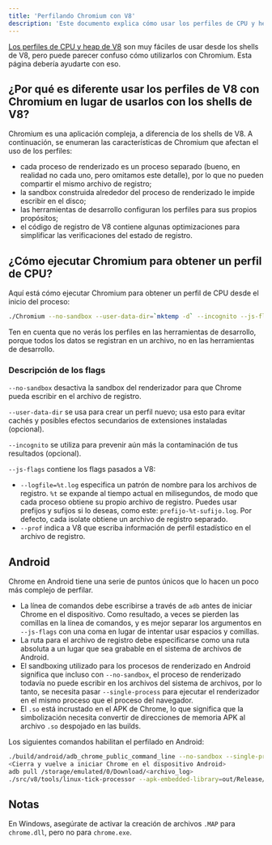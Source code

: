 ```yaml
---
title: 'Perfilando Chromium con V8'
description: 'Este documento explica cómo usar los perfiles de CPU y heap de V8 con Chromium.'
---
```

[Los perfiles de CPU y heap de V8](/docs/profile) son muy fáciles de usar desde los shells de V8, pero puede parecer confuso cómo utilizarlos con Chromium. Esta página debería ayudarte con eso.

## ¿Por qué es diferente usar los perfiles de V8 con Chromium en lugar de usarlos con los shells de V8?

Chromium es una aplicación compleja, a diferencia de los shells de V8. A continuación, se enumeran las características de Chromium que afectan el uso de los perfiles:

- cada proceso de renderizado es un proceso separado (bueno, en realidad no cada uno, pero omitamos este detalle), por lo que no pueden compartir el mismo archivo de registro;
- la sandbox construida alrededor del proceso de renderizado le impide escribir en el disco;
- las herramientas de desarrollo configuran los perfiles para sus propios propósitos;
- el código de registro de V8 contiene algunas optimizaciones para simplificar las verificaciones del estado de registro.

## ¿Cómo ejecutar Chromium para obtener un perfil de CPU?

Aquí está cómo ejecutar Chromium para obtener un perfil de CPU desde el inicio del proceso:

```bash
./Chromium --no-sandbox --user-data-dir=`mktemp -d` --incognito --js-flags='--prof'
```

Ten en cuenta que no verás los perfiles en las herramientas de desarrollo, porque todos los datos se registran en un archivo, no en las herramientas de desarrollo.

### Descripción de los flags

`--no-sandbox` desactiva la sandbox del renderizador para que Chrome pueda escribir en el archivo de registro.

`--user-data-dir` se usa para crear un perfil nuevo; usa esto para evitar cachés y posibles efectos secundarios de extensiones instaladas (opcional).

`--incognito` se utiliza para prevenir aún más la contaminación de tus resultados (opcional).

`--js-flags` contiene los flags pasados a V8:

- `--logfile=%t.log` especifica un patrón de nombre para los archivos de registro. `%t` se expande al tiempo actual en milisegundos, de modo que cada proceso obtiene su propio archivo de registro. Puedes usar prefijos y sufijos si lo deseas, como este: `prefijo-%t-sufijo.log`. Por defecto, cada isolate obtiene un archivo de registro separado.
- `--prof` indica a V8 que escriba información de perfil estadístico en el archivo de registro.

## Android

Chrome en Android tiene una serie de puntos únicos que lo hacen un poco más complejo de perfilar.

- La línea de comandos debe escribirse a través de `adb` antes de iniciar Chrome en el dispositivo. Como resultado, a veces se pierden las comillas en la línea de comandos, y es mejor separar los argumentos en `--js-flags` con una coma en lugar de intentar usar espacios y comillas.
- La ruta para el archivo de registro debe especificarse como una ruta absoluta a un lugar que sea grabable en el sistema de archivos de Android.
- El sandboxing utilizado para los procesos de renderizado en Android significa que incluso con `--no-sandbox`, el proceso de renderizado todavía no puede escribir en los archivos del sistema de archivos, por lo tanto, se necesita pasar `--single-process` para ejecutar el renderizador en el mismo proceso que el proceso del navegador.
- El `.so` está incrustado en el APK de Chrome, lo que significa que la simbolización necesita convertir de direcciones de memoria APK al archivo `.so` despojado en las builds.

Los siguientes comandos habilitan el perfilado en Android:

```bash
./build/android/adb_chrome_public_command_line --no-sandbox --single-process --js-flags='--logfile=/storage/emulated/0/Download/%t.log,--prof'
<Cierra y vuelve a iniciar Chrome en el dispositivo Android>
adb pull /storage/emulated/0/Download/<archivo_log>
./src/v8/tools/linux-tick-processor --apk-embedded-library=out/Release/lib.unstripped/libchrome.so --preprocess <archivo_log>
```

## Notas

En Windows, asegúrate de activar la creación de archivos `.MAP` para `chrome.dll`, pero no para `chrome.exe`.

